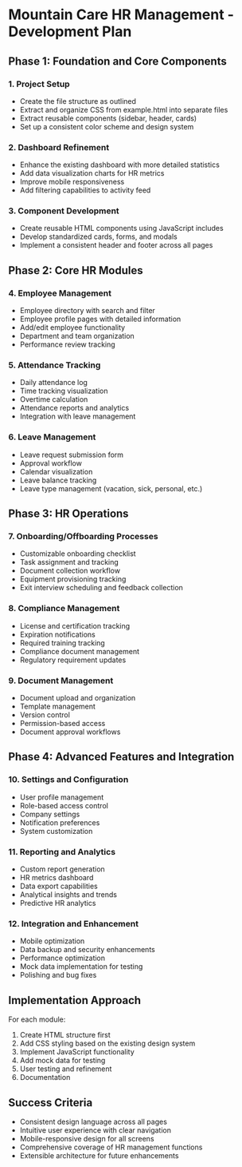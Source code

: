 # Mountain Care HR Management - Development Plan

## Phase 1: Foundation and Core Components

### 1. Project Setup
- Create the file structure as outlined
- Extract and organize CSS from example.html into separate files
- Extract reusable components (sidebar, header, cards)
- Set up a consistent color scheme and design system

### 2. Dashboard Refinement
- Enhance the existing dashboard with more detailed statistics
- Add data visualization charts for HR metrics
- Improve mobile responsiveness
- Add filtering capabilities to activity feed

### 3. Component Development
- Create reusable HTML components using JavaScript includes
- Develop standardized cards, forms, and modals
- Implement a consistent header and footer across all pages

## Phase 2: Core HR Modules

### 4. Employee Management
- Employee directory with search and filter
- Employee profile pages with detailed information
- Add/edit employee functionality
- Department and team organization
- Performance review tracking

### 5. Attendance Tracking
- Daily attendance log
- Time tracking visualization
- Overtime calculation
- Attendance reports and analytics
- Integration with leave management

### 6. Leave Management
- Leave request submission form
- Approval workflow
- Calendar visualization
- Leave balance tracking
- Leave type management (vacation, sick, personal, etc.)

## Phase 3: HR Operations

### 7. Onboarding/Offboarding Processes
- Customizable onboarding checklist
- Task assignment and tracking
- Document collection workflow
- Equipment provisioning tracking
- Exit interview scheduling and feedback collection

### 8. Compliance Management
- License and certification tracking
- Expiration notifications
- Required training tracking
- Compliance document management
- Regulatory requirement updates

### 9. Document Management
- Document upload and organization
- Template management
- Version control
- Permission-based access
- Document approval workflows

## Phase 4: Advanced Features and Integration

### 10. Settings and Configuration
- User profile management
- Role-based access control
- Company settings
- Notification preferences
- System customization

### 11. Reporting and Analytics
- Custom report generation
- HR metrics dashboard
- Data export capabilities
- Analytical insights and trends
- Predictive HR analytics

### 12. Integration and Enhancement
- Mobile optimization
- Data backup and security enhancements
- Performance optimization
- Mock data implementation for testing
- Polishing and bug fixes

## Implementation Approach

For each module:
1. Create HTML structure first
2. Add CSS styling based on the existing design system
3. Implement JavaScript functionality
4. Add mock data for testing
5. User testing and refinement
6. Documentation

## Success Criteria
- Consistent design language across all pages
- Intuitive user experience with clear navigation
- Mobile-responsive design for all screens
- Comprehensive coverage of HR management functions
- Extensible architecture for future enhancements